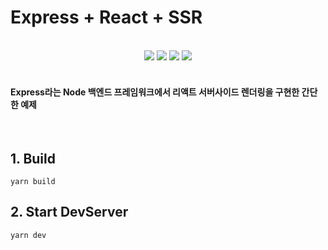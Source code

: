 # Express + React + SSR

<br>

<div align="center">
	<img src="https://img.shields.io/badge/Node.js-339933?style=flat&logo=Node.js&logoColor=white" />
  <img src="https://img.shields.io/badge/Express-000000?style=flat&logo=Express&logoColor=white" />
  <img src="https://img.shields.io/badge/React-61DAFB?style=flat&logo=React&logoColor=white" />
  <img src="https://img.shields.io/badge/TypeScript-3178C6?style=flat&logo=TypeScript&logoColor=white" />
</div>

<br>

#### Express라는 Node 백엔드 프레임워크에서 리액트 서버사이드 렌더링을 구현한 간단한 예제

<br>

## 1. Build

```
yarn build
```

## 2. Start DevServer

```
yarn dev
```
